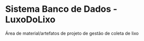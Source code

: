 # Sistema Banco de Dados - LuxoDoLixo
Área de material/artefatos de projeto de gestão de coleta de lixo
